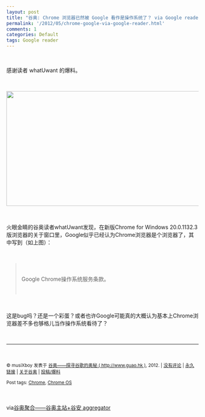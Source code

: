 ```yaml
---
layout: post
title: "谷奥: Chrome 浏览器已然被 Google 看作是操作系统了？ via Google reader"
permalink: '/2012/05/chrome-google-via-google-reader.html'
comments: 1
categories: Default
tags: Google reader
---
```

  
 

<div xmlns="http://www.w3.org/1999/xhtml"><br/> <p>感谢读者 whatUwant 的爆料。</p><br/><p><img alt="" height="301" src="http://www.guao.hk/wp-content/uploads/2012/05/ix5c8k.png" title="ix5c8k" width="514"/> </p><br/><p>火眼金睛的谷奥读者whatUwant发现，在新版Chrome for Windows 20.0.1132.3版浏览器的关于窗口里，Google似乎已经认为Chrome浏览器是个浏览器了，其中写到（如上图）：</p><br/><blockquote><br/><p>Google Chrome操作系统服务条款。</p><br/></blockquote><br/><p>这是bug吗？还是一个彩蛋？或者也许Google可能真的大概认为基本上Chrome浏览器差不多也够格儿当作操作系统看待了？</p><br/><hr/><br/><p><small>© musiXboy 发表于 <a href="http://www.guao.hk">谷奥——探寻谷歌的奥秘 ( http://www.guao.hk )</a>, 2012. | <a href="http://www.guao.hk/posts/chrome-already-treated-as-operating-system.html#comments">没有评论</a> | <a href="http://www.guao.hk/posts/chrome-already-treated-as-operating-system.html">永久链接</a> | <a href="http://google.org.cn/about/">关于谷奥</a> | <a href="http://google.org.cn/submit/">投稿/爆料</a><br/><br/>Post tags: <a href="http://www.guao.hk/tag/chrome" rel="tag">Chrome</a>, <a href="http://www.guao.hk/tag/chrome-os" rel="tag">Chrome OS</a> </small> </p><br/><img border="0" height="0" src="http://img.tongji.linezing.com/1105192/tongji.php" width="0"/><br/><br/>via<a href="http://www.guao.hk/posts/chrome-already-treated-as-operating-system.html">谷奥聚合——谷奥主站+谷安 aggregator</a><br/> </div>

  